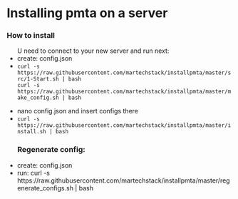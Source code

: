 <h1>Installing pmta on a server</h1>

<h3>How to install</h3>
<ul>
U need to connect to your new server and run next:
<li>create: config.json</li>
<li>
    <code>curl -s https://raw.githubusercontent.com/martechstack/installpmta/master/src/1-Start.sh | bash
curl -s https://raw.githubusercontent.com/martechstack/installpmta/master/make_config.sh | bash
    </code>
</li>
<li>nano config.json and insert configs there</li>
<li>
    <code>curl -s https://raw.githubusercontent.com/martechstack/installpmta/master/install.sh | bash</code>    
</li>
</ul>


<ul>
<h3>Regenerate config:</h3>
<li>create: config.json</li>
<li>run: curl -s https://raw.githubusercontent.com/martechstack/installpmta/master/regenerate_configs.sh | bash</li>
</ul>
